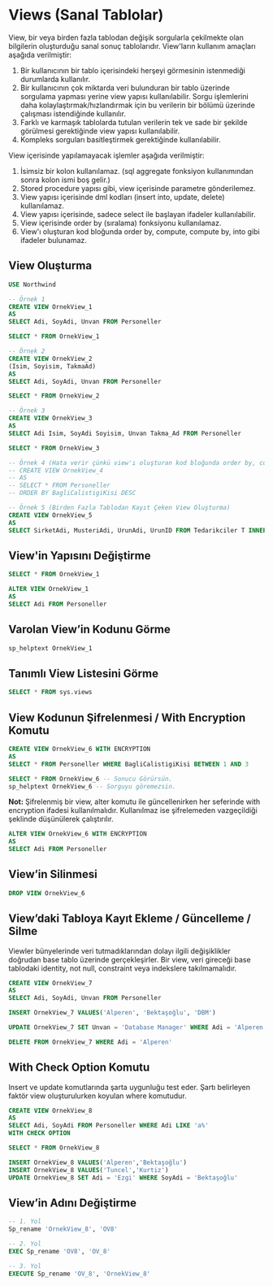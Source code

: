 
# Views (Sanal Tablolar)

View, bir veya birden fazla tablodan değişik sorgularla çekilmekte olan bilgilerin oluşturduğu sanal sonuç tablolarıdır. View'ların kullanım amaçları aşağıda verilmiştir:
1. Bir kullanıcının bir tablo içerisindeki herşeyi görmesinin istenmediği durumlarda kullanılır.
2. Bir kullanıcının çok miktarda veri bulunduran bir tablo üzerinde sorgulama yapması yerine view yapısı kullanılabilir. Sorgu işlemlerini daha kolaylaştırmak/hızlandırmak için bu verilerin bir bölümü üzerinde çalışması istendiğinde kullanılır.
4. Farklı ve karmaşık tablolarda tutulan verilerin tek ve sade bir şekilde görülmesi gerektiğinde view yapısı kullanılabilir.
5. Kompleks sorguları basitleştirmek gerektiğinde kullanılabilir.

View içerisinde yapılamayacak işlemler aşağıda verilmiştir: 
1. İsimsiz bir kolon kullanılamaz. (sql aggregate fonksiyon kullanımından sonra kolon ismi boş gelir.)
2. Stored procedure yapısı gibi, view içerisinde parametre gönderilemez.
3. View yapısı içerisinde dml kodları (insert into, update, delete) kullanılamaz.
4. View yapısı içerisinde, sadece select ile başlayan ifadeler kullanılabilir.
5. View içerisinde order by (sıralama) fonksiyonu kullanılamaz.
6. View'ı oluşturan kod bloğunda order by, compute, compute by, into gibi ifadeler bulunamaz.

## View Oluşturma

```sql
USE Northwind

-- Örnek 1
CREATE VIEW OrnekView_1
AS
SELECT Adi, SoyAdi, Unvan FROM Personeller

SELECT * FROM OrnekView_1

-- Örnek 2
CREATE VIEW OrnekView_2
(Isim, Soyisim, TakmaAd)
AS
SELECT Adi, SoyAdi, Unvan FROM Personeller

SELECT * FROM OrnekView_2

-- Örnek 3
CREATE VIEW OrnekView_3
AS
SELECT Adi Isim, SoyAdi Soyisim, Unvan Takma_Ad FROM Personeller

SELECT * FROM OrnekView_3

-- Örnek 4 (Hata verir çünkü view'ı oluşturan kod bloğunda order by, compute, compute by, into gibi ifadeler bulunamaz.)
-- CREATE VIEW OrnekView_4
-- AS
-- SELECT * FROM Personeller
-- ORDER BY BagliCalistigiKisi DESC

-- Örnek 5 (Birden Fazla Tablodan Kayıt Çeken View Oluşturma)
CREATE VIEW OrnekView_5 
AS
SELECT SirketAdi, MusteriAdi, UrunAdi, UrunID FROM Tedarikciler T INNER JOIN Urunler U ON T.TedarikciID = U.TedarikciID
```

## View'in Yapısını Değiştirme

```sql
SELECT * FROM OrnekView_1

ALTER VIEW OrnekView_1
AS 
SELECT Adi FROM Personeller
```

## Varolan View’in Kodunu Görme

```sql
sp_helptext OrnekView_1
```

## Tanımlı View Listesini Görme

```sql
SELECT * FROM sys.views
```

##  View Kodunun Şifrelenmesi / With Encryption Komutu

```sql
CREATE VIEW OrnekView_6 WITH ENCRYPTION
AS
SELECT * FROM Personeller WHERE BagliCalistigiKisi BETWEEN 1 AND 3

SELECT * FROM OrnekView_6 -- Sonucu Görürsün.
sp_helptext OrnekView_6 -- Sorguyu göremezsin.
```

**Not:** Şifrelenmiş bir view, alter komutu ile güncellenirken her seferinde with encryption ifadesi kullanılmalıdır. Kullanılmaz ise şifrelemeden vazgeçildiği şeklinde düşünülerek çalıştırılır.

```sql
ALTER VIEW OrnekView_6 WITH ENCRYPTION
AS
SELECT Adi FROM Personeller
```

## View’in Silinmesi

```sql
DROP VIEW OrnekView_6
```

## View’daki Tabloya Kayıt Ekleme / Güncelleme / Silme

Viewler bünyelerinde veri tutmadıklarından dolayı ilgili değişiklikler doğrudan base tablo üzerinde gerçekleşirler. Bir view, veri gireceği base tablodaki identity, not null, constraint veya indekslere takılmamalıdır.

```sql
CREATE VIEW OrnekView_7
AS
SELECT Adi, SoyAdi, Unvan FROM Personeller

INSERT OrnekView_7 VALUES('Alperen', 'Bektaşoğlu', 'DBM')

UPDATE OrnekView_7 SET Unvan = 'Database Manager' WHERE Adi = 'Alperen'

DELETE FROM OrnekView_7 WHERE Adi = 'Alperen'
```

## With Check Option Komutu

Insert ve update komutlarında şarta uygunluğu test eder. Şartı belirleyen faktör view oluşturulurken koyulan where komutudur.

```sql
CREATE VIEW OrnekView_8
AS
SELECT Adi, SoyAdi FROM Personeller WHERE Adi LIKE 'a%'
WITH CHECK OPTION

SELECT * FROM OrnekView_8

INSERT OrnekView_8 VALUES('Alperen','Bektaşoğlu')
INSERT OrnekView_8 VALUES('Tuncel','Kurtiz')
UPDATE OrnekView_8 SET Adi = 'Ezgi' WHERE SoyAdi = 'Bektaşoğlu'
```

## View’in Adını Değiştirme

```sql
-- 1. Yol
Sp_rename 'OrnekView_8', 'OV8'

-- 2. Yol
EXEC Sp_rename 'OV8', 'OV_8'

-- 3. Yol
EXECUTE Sp_rename 'OV_8', 'OrnekView_8'
```
